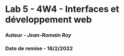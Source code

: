 # Lab 5  - 4W4 - Interfaces et développement web
### Auteur - *Jean-Romain Roy*
### Date de remise - 18/2/2022

